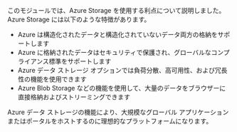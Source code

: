 このモジュールでは、Azure Storage を使用する利点について説明しました。 Azure Storage には以下のような特徴があります。

* Azure は構造化されたデータと構造化されていないデータ両方の格納をサポートします
* Azure に格納されたデータはセキュリティで保護され、グローバルなコンプライアンス標準をサポートします
* Azure データ ストレージ オプションでは負荷分散、高可用性、および冗長性の機能を使用できます
* Azure Blob Storage などの機能を使用して、大量のデータをブラウザーに直接格納およびストリーミングできます

Azure データ ストレージの機能により、大規模なグローバル アプリケーションまたはポータルをホストするのに理想的なプラットフォームになります。
